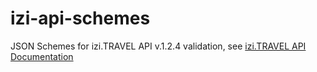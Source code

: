 izi-api-schemes
===============

JSON Schemes for izi.TRAVEL API v.1.2.4 validation, see [izi.TRAVEL API Documentation](https://api-docs.izi.travel/ "izi.TRAVEL API Documentation")

